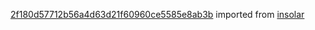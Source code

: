 [2f180d57712b56a4d63d21f60960ce5585e8ab3b](https://github.com/insolar/insolar/commit/2f180d57712b56a4d63d21f60960ce5585e8ab3b) imported from [insolar](https://github.com/insolar/insolar)
